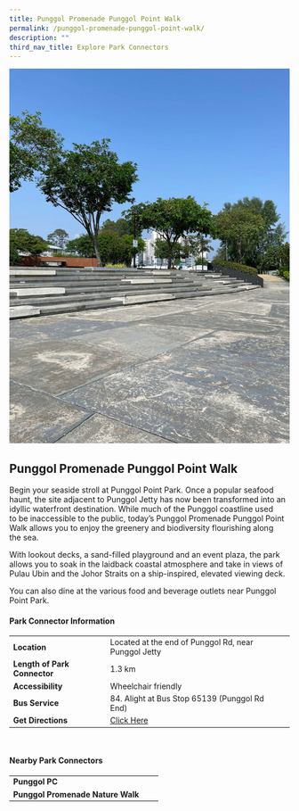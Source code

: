 ```yaml
---
title: Punggol Promenade Punggol Point Walk
permalink: /punggol-promenade-punggol-point-walk/
description: ""
third_nav_title: Explore Park Connectors
---
```

![](/images/ppppw_1.jpg)

## Punggol Promenade Punggol Point Walk

Begin your seaside stroll at Punggol Point Park. Once a popular seafood haunt, the site adjacent to Punggol Jetty has now been transformed into an idyllic waterfront destination. While much of the Punggol coastline used to&nbsp;be inaccessible to the public, today’s Punggol Promenade Punggol Point Walk allows you to enjoy the greenery and biodiversity flourishing along the&nbsp;sea.  
  
With lookout decks, a sand-filled playground and an event plaza, the park allows you to soak in the laidback coastal atmosphere and take in views of Pulau Ubin and the Johor Straits on a ship-inspired,&nbsp;elevated viewing deck.  
  
You can also dine at the various food and beverage outlets near Punggol Point Park.

#### Park Connector Information

|  |  |  |
| -------- | -------- | -------- |
| **Location** | Located at the end of Punggol Rd, near Punggol Jetty |  |
| **Length of Park Connector** | 1.3 km   |  |
| **Accessibility** | Wheelchair friendly | |
| **Bus Service** | 84. Alight at Bus Stop 65139 (Punggol Rd End) | |
| **Get Directions** | [Click Here](http://www.onemap.gov.sg/main/v2/?lat=1.4214357&amp;lng=103.9107513) | |

<br>	

#### Nearby Park Connectors

|   |  |  |
| -------- | -------- | -------- |
|**Punggol PC** | |
| **Punggol Promenade Nature Walk** | |